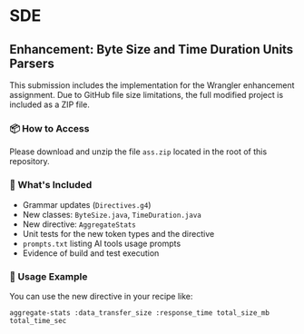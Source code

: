 # SDE

## Enhancement: Byte Size and Time Duration Units Parsers

This submission includes the implementation for the Wrangler enhancement assignment. Due to GitHub file size limitations, the full modified project is included as a ZIP file.

### 📦 How to Access

Please download and unzip the file `ass.zip` located in the root of this repository.

### 📘 What's Included

- Grammar updates (`Directives.g4`)
- New classes: `ByteSize.java`, `TimeDuration.java`
- New directive: `AggregateStats`
- Unit tests for the new token types and the directive
- `prompts.txt` listing AI tools usage prompts
- Evidence of build and test execution

### 🚀 Usage Example

You can use the new directive in your recipe like:

```wrangler
aggregate-stats :data_transfer_size :response_time total_size_mb total_time_sec


